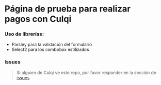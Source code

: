 # Página de prueba para realizar pagos con Culqi 

### Uso de librerías: 
- Parsley para la validación del formulario
- Select2 para los combobox estilizados

### Issues

> Si alguien de Culqi ve este repo, por favor responder en la sección de [issues](https://github.com/joseadrian/culqi-test/issues/1) 
